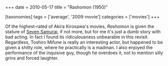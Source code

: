 +++
date = 2010-05-17
title = "Rashomon (1950)"

[taxonomies]
tags = ['average', '2009-movie']
categories = ['movies']
+++

Of the highest-rated of Akira Kirosawa\'s movies, *Rashomon* is given
the stature of [Seven Samurai], if not more, but for me it\'s just a
dumb story with bad acting. In fact I found its ridiculousness
unbearable in this revisit. Regardless, Toshiro Mifune is really an
interesting actor, but happened to be given a shitty role, where he
practically is a madman. I also enjoyed the performance of the inquisive
guy, though he overdoes it, not to mention silly grins and forced
laughter.

  [Seven Samurai]: http://movies.tshepang.net/seven-samurai-1954
